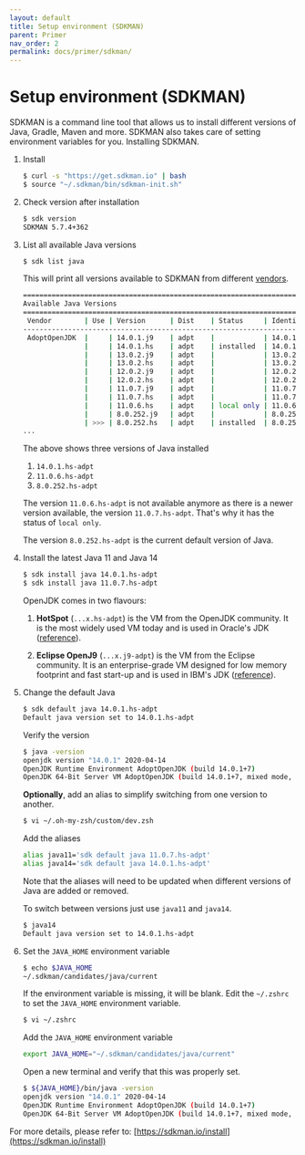 ```yaml
---
layout: default
title: Setup environment (SDKMAN)
parent: Primer
nav_order: 2
permalink: docs/primer/sdkman/
---
```


# Setup environment (SDKMAN)

SDKMAN is a command line tool that allows us to install different versions of Java, Gradle, Maven and more.  SDKMAN also takes care of setting environment variables for you. Installing SDKMAN.

1. Install

   ```bash
   $ curl -s "https://get.sdkman.io" | bash
   $ source "~/.sdkman/bin/sdkman-init.sh"
   ```

1. Check version after installation

   ```bash
   $ sdk version
   SDKMAN 5.7.4+362
   ```

1. List all available Java versions

   ```bash
   $ sdk list java
   ```

   This will print all versions available to SDKMAN from different [vendors](https://sdkman.io/jdks).

   ```bash
   ================================================================================
   Available Java Versions
   ================================================================================
    Vendor        | Use | Version      | Dist    | Status     | Identifier
   --------------------------------------------------------------------------------
    AdoptOpenJDK  |     | 14.0.1.j9    | adpt    |            | 14.0.1.j9-adpt
                  |     | 14.0.1.hs    | adpt    | installed  | 14.0.1.hs-adpt
                  |     | 13.0.2.j9    | adpt    |            | 13.0.2.j9-adpt
                  |     | 13.0.2.hs    | adpt    |            | 13.0.2.hs-adpt
                  |     | 12.0.2.j9    | adpt    |            | 12.0.2.j9-adpt
                  |     | 12.0.2.hs    | adpt    |            | 12.0.2.hs-adpt
                  |     | 11.0.7.j9    | adpt    |            | 11.0.7.j9-adpt
                  |     | 11.0.7.hs    | adpt    |            | 11.0.7.hs-adpt
                  |     | 11.0.6.hs    | adpt    | local only | 11.0.6.hs-adpt
                  |     | 8.0.252.j9   | adpt    |            | 8.0.252.j9-adpt
                  | >>> | 8.0.252.hs   | adpt    | installed  | 8.0.252.hs-adpt
   ...
   ```

   The above shows three versions of Java installed

   1. `14.0.1.hs-adpt`
   1. `11.0.6.hs-adpt`
   1. `8.0.252.hs-adpt`

   The version `11.0.6.hs-adpt` is not available anymore as there is a newer version available, the version `11.0.7.hs-adpt`. That's why it has the status of `local only`.

   The version `8.0.252.hs-adpt` is the current default version of Java.

1. Install the latest Java 11 and Java 14

   ```bash
   $ sdk install java 14.0.1.hs-adpt
   $ sdk install java 11.0.7.hs-adpt
   ```

   OpenJDK comes in two flavours:

   1. **HotSpot** (`...x.hs-adpt`) is the VM from the OpenJDK community. It is the most widely used VM today and is used in Oracle's JDK ([reference](https://openjdk.java.net/groups/hotspot/)).

   1. **Eclipse OpenJ9** (`...x.j9-adpt`) is the VM from the Eclipse community. It is an enterprise-grade VM designed for low memory footprint and fast start-up and is used in IBM's JDK ([reference](https://www.eclipse.org/openj9/)).

1. Change the default Java

   ```bash
   $ sdk default java 14.0.1.hs-adpt
   Default java version set to 14.0.1.hs-adpt
   ```

   Verify the version

   ```bash
   $ java -version
   openjdk version "14.0.1" 2020-04-14
   OpenJDK Runtime Environment AdoptOpenJDK (build 14.0.1+7)
   OpenJDK 64-Bit Server VM AdoptOpenJDK (build 14.0.1+7, mixed mode, sharing)
   ```

   **Optionally**, add an alias to simplify switching from one version to another.

   ```bash
   $ vi ~/.oh-my-zsh/custom/dev.zsh
   ```

   Add the aliases

   ```bash
   alias java11='sdk default java 11.0.7.hs-adpt'
   alias java14='sdk default java 14.0.1.hs-adpt'
   ```

   Note that the aliases will need to be updated when different versions of Java are added or removed.

   To switch between versions just use `java11` and `java14`.

   ```bash
   $ java14
   Default java version set to 14.0.1.hs-adpt
   ```

1. Set the `JAVA_HOME` environment variable

   ```bash
   $ echo $JAVA_HOME
   ~/.sdkman/candidates/java/current
   ```

   If the environment variable is missing, it will be blank.  Edit the `~/.zshrc` to set the `JAVA_HOME` environment variable.

   ```bash
   $ vi ~/.zshrc
   ```

   Add the `JAVA_HOME` environment variable

   ```bash
   export JAVA_HOME="~/.sdkman/candidates/java/current"
   ```

   Open a new terminal and verify that this was properly set.

   ```bash
   $ ${JAVA_HOME}/bin/java -version
   openjdk version "14.0.1" 2020-04-14
   OpenJDK Runtime Environment AdoptOpenJDK (build 14.0.1+7)
   OpenJDK 64-Bit Server VM AdoptOpenJDK (build 14.0.1+7, mixed mode, sharing)
   ```

For more details, please refer to: [https://sdkman.io/install](https://sdkman.io/install)
